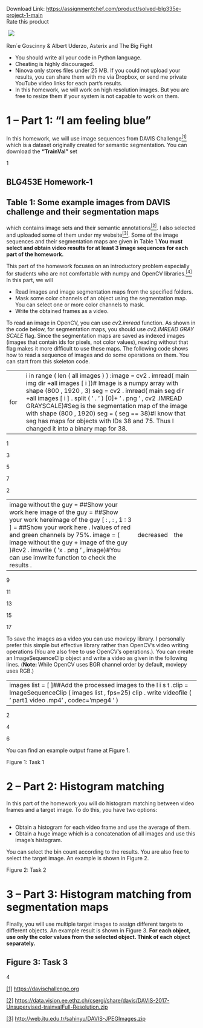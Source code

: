 Download Link: https://assignmentchef.com/product/solved-blg335e-project-1-main
<br>
<span class="kksr-muted">Rate this product</span>

<img decoding="async" data-recalc-dims="1" data-src="https://i0.wp.com/www.ankitcodinghub.com/wp-content/uploads/2022/04/625.png?w=980&amp;ssl=1" class="lazyload" src="data:image/gif;base64,R0lGODlhAQABAAAAACH5BAEKAAEALAAAAAABAAEAAAICTAEAOw==">

<noscript>

 <img decoding="async" src="https://i0.wp.com/www.ankitcodinghub.com/wp-content/uploads/2022/04/625.png?w=980&amp;ssl=1" data-recalc-dims="1">

</noscript>

Ren´e Goscinny &amp; Albert Uderzo, Asterix and The Big Fight

<ul>

 <li>You should write all your code in Python language.</li>

 <li>Cheating is highly discouraged.</li>

 <li>Ninova only stores files under 25 MB. If you could not upload your results, you can share them with me via Dropbox, or send me private YouTube video links for each part’s results.</li>

 <li>In this homework, we will work on high resolution images. But you are free to resize them if your system is not capable to work on them.</li>

</ul>

<h1>1    – Part 1: “I am feeling blue”</h1>

In this homework, we will use image sequences from DAVIS Challenge<a href="#_ftn1" name="_ftnref1"><sup>[1]</sup></a> which is a dataset originally created for semantic segmentation. You can download the <strong>“TrainVal” </strong>set

1

<h2>                         BLG453E                                                     Homework-1</h2>

<h2>Table 1: Some example images from DAVIS challenge and their segmentation maps</h2>

which contains image sets and their semantic annotations<a href="#_ftn2" name="_ftnref2"><sup>[2]</sup></a>. I also selected and uploaded some of them under my website<a href="#_ftn3" name="_ftnref3"><sup>[3]</sup></a>. Some of the image sequences and their segmentation maps are given in Table 1.<strong>You must select and obtain video results for at least 3 image sequences for each part of the homework.</strong>

This part of the homework focuses on an introductory problem especially for students who are not comfortable with numpy and OpenCV libraries.<a href="#_ftn4" name="_ftnref4"><sup>[4]</sup></a> In this part, we will

<ul>

 <li>Read images and image segmentation maps from the specified folders.</li>

 <li>Mask some color channels of an object using the segmentation map. You can select one or more color channels to mask.</li>

 <li>Write the obtained frames as a video.</li>

</ul>

To read an image in OpenCV, you can use <em>cv</em>2<em>.imread </em>function. As shown in the code below, for segmentation maps, you should use <em>cv</em>2<em>.IMREAD GRAY SCALE </em>flag. Since the segmentation maps are saved as indexed images (images that contain ids for pixels, not color values), reading without that flag makes it more difficult to use these maps. The following code shows how to read a sequence of images and do some operations on them. You can start from this skeleton code.

<table width="564">

 <tbody>

  <tr>

   <td width="30">for</td>

   <td width="534">i             in range ( len ( all images ) ) :image = cv2 . imread( main img dir +all images [ i ])# Image is a numpy array with shape (800 , 1920 , 3) seg = cv2 . imread( main seg dir +all images [ i ] . split ( ’ . ’ ) [0]+ ’ . png ’ , cv2 .IMREAD GRAYSCALE)#Seg is the segmentation map of the image with shape (800 , 1920) seg = ( seg == 38)#I know that seg has maps for objects with IDs 38 and 75. Thus I changed it into a binary map for 38.</td>

  </tr>

 </tbody>

</table>

1

3

5

7

2

<table width="564">

 <tbody>

  <tr>

   <td width="426">image without the guy = ##Show your work here image of the guy = ##Show your work hereimage of the guy [ : , : , 1 : 3 ] = ##Show your work here .                   Ivalues of red and green channels by 75%. image = ( image without the guy + image of the guy )#cv2 . imwrite ( ’x . png ’ , image)#You can use imwrite              function           to check the                  results .</td>

   <td width="73">decreased</td>

   <td width="65">the</td>

  </tr>

 </tbody>

</table>

9

11

13

15

17

To save the images as a video you can use moviepy library. I personally prefer this simple but effective library rather than OpenCV’s video writing operations (You are also free to use OpenCV’s operations.). You can create an ImageSequenceClip object and write a video as given in the following lines. (<strong>Note: </strong>While OpenCV uses BGR channel order by default, moviepy uses RGB.)

<table width="564">

 <tbody>

  <tr>

   <td width="564">images list = [ ]##Add the processed images to the                             l i s t .clip = ImageSequenceClip ( images list , fps=25) clip . write videofile ( ’ part1 video .mp4’ , codec=’mpeg4 ’ )</td>

  </tr>

 </tbody>

</table>

2

4

6

You can find an example output frame at Figure 1.

Figure 1: Task 1

<h1>2    – Part 2: Histogram matching</h1>

In this part of the homework you will do histogram matching between video frames and a target image. To do this, you have two options:

<h2></h2>

<ul>

 <li>Obtain a histogram for each video frame and use the average of them.</li>

 <li>Obtain a huge image which is a concatenation of all images and use this image’s histogram.</li>

</ul>

You can select the bin count according to the results. You are also free to select the target image. An example is shown in Figure 2.

Figure 2: Task 2

<h1>3     – Part 3: Histogram matching from segmentation maps</h1>

Finally, you will use multiple target images to assign different targets to different objects. An example result is shown in Figure 3. <strong>For each object, use only the color values from the selected object. Think of each object separately.</strong>

<h2>Figure 3: Task 3</h2>

4

<a href="#_ftnref1" name="_ftn1">[1]</a> <a href="https://davischallenge.org/">https://davischallenge.org</a>

<a href="#_ftnref2" name="_ftn2">[2]</a> <a href="https://data.vision.ee.ethz.ch/csergi/share/davis/DAVIS-2017-Unsupervised-trainval-Full-Resolution.zip">https://data.vision.ee.ethz.ch/csergi/share/davis/DAVIS-2017-Unsupervised-trainval</a><a href="https://data.vision.ee.ethz.ch/csergi/share/davis/DAVIS-2017-Unsupervised-trainval-Full-Resolution.zip">Full-Resolution.zip</a>

<a href="#_ftnref3" name="_ftn3">[3]</a> <a href="http://web.itu.edu.tr/sahinyu/DAVIS-JPEGImages.zip">http://web.itu.edu.tr/sahinyu/DAVIS-JPEGImages.zip</a>